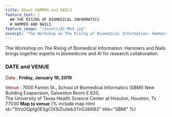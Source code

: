 ```yaml
---
title: About HAMMER and NAILS
feature_text: |
  ## THE RISING OF BIOMEDICAL INFORMATICS
  # HAMMER AND NAILS
feature_image: "/assets/AI-Med.jpg"
excerpt: "The Workshop on The Rising of Biomedical Information: Hammers and Nails brings together experts in biomedicine and AI for research collaboration."
---
```


The Workshop on The Rising of Biomedical Information: Hammers and Nails brings together experts in biomedicine and AI for research collaboration.

### DATE and VENUE

<span style="color:maroon">Date : </span> **Friday, January 18, 2019**  

<span style="color:maroon">Venue : </span> 7000 Fannin St., School of Biomedical Informatics (SBMI) New Building Exapansion, Galveston Room E.620,  
        The University of Texas Health Science Center at Hosuton, Houston, Tx 77030
**Map to venue**
{% include map.html id="1tVzOQpfg0ESgClX5lZiuIwb3TnG36KB2" title="SBMI" %}

